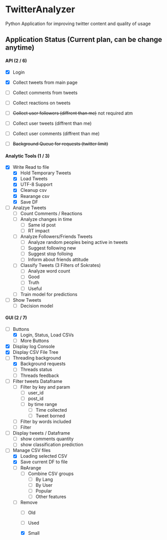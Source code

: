 # TwitterAnalyzer

Python Application for improving twitter content and quality of usage

## Application Status (Current plan, can be change anytime)

#### API (2 / 6)

- [x] Login
- [x] Collect tweets from main page
- [ ] Collect comments from tweets
- [ ] Collect reactions on tweets
- [ ] ~~Collect user followers (diffrent than me)~~ not required atm
- [ ] Collect user tweets (diffrent than me)
- [ ] Collect user comments (diffrent than me)
- [ ] ~~Background Queue for requests (twitter limit)~~
	

#### Analytic Tools (1 / 3)

- [x] Write Read to file
	- [x] Hold Temporary Tweets
	- [x] Load Tweets
	- [x] UTF-8 Support 
	- [x] Cleanup csv
	- [x] Rearange csv	
	- [x] Save DF
- [ ] Analzye Tweets
	- [ ] Count Comments / Reactions
	- [ ] Analyze changes in time
		- [ ] Same id post
		- [ ] RT impact
	- [ ] Analyze Followers/Friends Tweets
		- [ ] Analyze random peoples being active in tweets
		- [ ] Suggest following new 
		- [ ] Suggest stop folloing 
		- [ ] Inform about friends attitude
	- [ ] Classify Tweets (3 Filters of Sokrates)
		- [ ] Analyze word count
		- [ ] Good
		- [ ] Truth
		- [ ] Useful
	- [ ] Train model for predictions
- [ ] Show Tweets
	- [ ] Decision model
	
#### GUI (2 / 7)

- [ ] Buttons
	- [x] Login, Status, Load CSVs
	- [ ] More Buttons
- [x] Display log Console
- [x] Display CSV File Tree		
- [ ] Threading background
	- [x] Background requests
	- [ ] Threads status
	- [ ] Threads feedback
- [ ] Filter tweets Dataframe
	- [ ] Filter by key and param
		- [ ] user_id
		- [ ] post_id
		- [ ] by time range
			- [ ] Time collected
			- [ ] Tweet borned
	- [ ] Filter by words included
	- [ ] Filter 
- [ ] Display tweets / Dataframe
	- [ ] show comments quantity
	- [ ] show classification prediction
- [ ] Manage CSV files
	- [x] Loading selected CSV
	- [x] Save current DF to file
	- [ ] ReArange
		- [ ] Combine CSV  groups
			- [ ] By Lang
			- [ ] By User
			- [ ] Popular
			- [ ] Other features
	- [ ] Remove
		- [ ] Old
		- [ ] Used
		- [x] Small
	